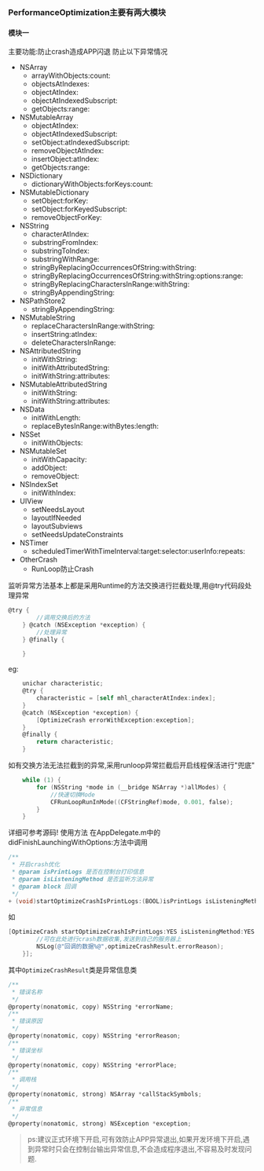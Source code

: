 ### PerformanceOptimization主要有两大模块
#### 模块一
主要功能:防止crash造成APP闪退
防止以下异常情况
* NSArray
	* arrayWithObjects:count:
	* objectsAtIndexes:
	* objectAtIndex:
	* objectAtIndexedSubscript:
	* getObjects:range:
* NSMutableArray
	* objectAtIndex:
	* objectAtIndexedSubscript:
	* setObject:atIndexedSubscript:
	* removeObjectAtIndex:
	* insertObject:atIndex:
	* getObjects:range:
* NSDictionary
	* dictionaryWithObjects:forKeys:count:
* NSMutableDictionary
	* setObject:forKey:
	* setObject:forKeyedSubscript:
	* removeObjectForKey:
* NSString
	* characterAtIndex:
	* substringFromIndex:
	* substringToIndex:
	* substringWithRange:
	* stringByReplacingOccurrencesOfString:withString:
	* stringByReplacingOccurrencesOfString:withString:options:range:
	* stringByReplacingCharactersInRange:withString:
	* stringByAppendingString:
* NSPathStore2
	* stringByAppendingString:
* NSMutableString
	* replaceCharactersInRange:withString:
	* insertString:atIndex:
	* deleteCharactersInRange:
* NSAttributedString
	* initWithString:
	* initWithAttributedString:
	* initWithString:attributes:
* NSMutableAttributedString
	* initWithString:
	* initWithString:attributes:
* NSData
	* initWithLength:
	* replaceBytesInRange:withBytes:length:
* NSSet
	* initWithObjects:
* NSMutableSet
	* initWithCapacity:
	* addObject:
	* removeObject:
* NSIndexSet
	* initWithIndex:
* UIView
	* setNeedsLayout
	* layoutIfNeeded
	* layoutSubviews
	* setNeedsUpdateConstraints
* NSTimer
	* scheduledTimerWithTimeInterval:target:selector:userInfo:repeats:
* OtherCrash
	* RunLoop防止Crash

监听异常方法基本上都是采用Runtime的方法交换进行拦截处理,用@try代码段处理异常
```objectivec
@try {
        //调用交换后的方法
    } @catch (NSException *exception) {
        //处理异常
    } @finally {
        
    }
```
eg:
```objectivec
	unichar characteristic;
    @try {
        characteristic = [self mhl_characterAtIndex:index];
    }
    @catch (NSException *exception) {
        [OptimizeCrash errorWithException:exception];
    }
    @finally {
        return characteristic;
    }
```
如有交换方法无法拦截到的异常,采用runloop异常拦截后开启线程保活进行"兜底"
```objectivec
	while (1) {
        for (NSString *mode in (__bridge NSArray *)allModes) {
            //快速切换Mode
            CFRunLoopRunInMode((CFStringRef)mode, 0.001, false);
        }
    }
```
详细可参考源码!
使用方法
在AppDelegate.m中的didFinishLaunchingWithOptions:方法中调用
```objectivec
/**
 * 开启crash优化
 * @param isPrintLogs 是否在控制台打印信息
 * @param isListeningMethod 是否监听方法异常
 * @param block 回调
 */
+ (void)startOptimizeCrashIsPrintLogs:(BOOL)isPrintLogs isListeningMethod:(BOOL)isListeningMethod Block:(CrashResultBlock)block;
```
如
```objectivec
[OptimizeCrash startOptimizeCrashIsPrintLogs:YES isListeningMethod:YES Block:^(OptimizeCrashResult*optimizeCrashResult) {
		//可在此处进行crash数据收集,发送到自己的服务器上
        NSLog(@"回调的数据%@",optimizeCrashResult.errorReason);
    }];
```
其中`OptimizeCrashResult`类是异常信息类
```objectivec
/**
 * 错误名称
 */
@property(nonatomic, copy) NSString *errorName;
/**
 * 错误原因
 */
@property(nonatomic, copy) NSString *errorReason;
/**
 * 错误坐标
 */
@property(nonatomic, copy) NSString *errorPlace;
/**
 * 调用栈
 */
@property(nonatomic, strong) NSArray *callStackSymbols;
/**
 * 异常信息
 */
@property(nonatomic, strong) NSException *exception;
```

>ps:建议正式环境下开启,可有效防止APP异常退出,如果开发环境下开启,遇到异常时只会在控制台输出异常信息,不会造成程序退出,不容易及时发现问题.
